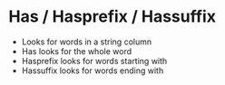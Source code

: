 # Has / Hasprefix / Hassuffix

- Looks for words in a string column
- Has looks for the whole word
- Hasprefix looks for words starting with
- Hassuffix looks for words ending with
